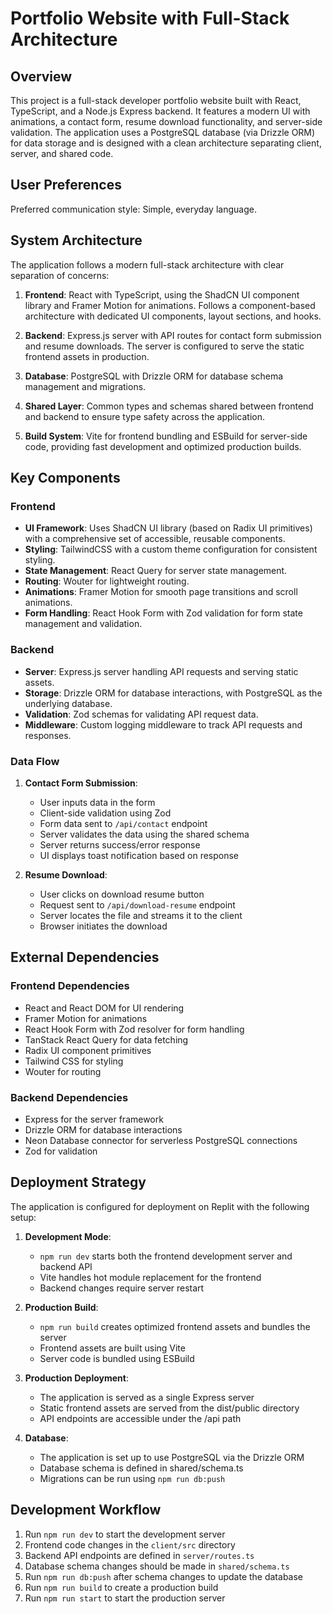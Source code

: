 # Portfolio Website with Full-Stack Architecture

## Overview

This project is a full-stack developer portfolio website built with React, TypeScript, and a Node.js Express backend. It features a modern UI with animations, a contact form, resume download functionality, and server-side validation. The application uses a PostgreSQL database (via Drizzle ORM) for data storage and is designed with a clean architecture separating client, server, and shared code.

## User Preferences

Preferred communication style: Simple, everyday language.

## System Architecture

The application follows a modern full-stack architecture with clear separation of concerns:

1. **Frontend**: React with TypeScript, using the ShadCN UI component library and Framer Motion for animations. Follows a component-based architecture with dedicated UI components, layout sections, and hooks.

2. **Backend**: Express.js server with API routes for contact form submission and resume downloads. The server is configured to serve the static frontend assets in production.

3. **Database**: PostgreSQL with Drizzle ORM for database schema management and migrations.

4. **Shared Layer**: Common types and schemas shared between frontend and backend to ensure type safety across the application.

5. **Build System**: Vite for frontend bundling and ESBuild for server-side code, providing fast development and optimized production builds.

## Key Components

### Frontend

- **UI Framework**: Uses ShadCN UI library (based on Radix UI primitives) with a comprehensive set of accessible, reusable components.
- **Styling**: TailwindCSS with a custom theme configuration for consistent styling.
- **State Management**: React Query for server state management.
- **Routing**: Wouter for lightweight routing.
- **Animations**: Framer Motion for smooth page transitions and scroll animations.
- **Form Handling**: React Hook Form with Zod validation for form state management and validation.

### Backend

- **Server**: Express.js server handling API requests and serving static assets.
- **Storage**: Drizzle ORM for database interactions, with PostgreSQL as the underlying database.
- **Validation**: Zod schemas for validating API request data.
- **Middleware**: Custom logging middleware to track API requests and responses.

### Data Flow

1. **Contact Form Submission**:
   - User inputs data in the form
   - Client-side validation using Zod
   - Form data sent to `/api/contact` endpoint
   - Server validates the data using the shared schema
   - Server returns success/error response
   - UI displays toast notification based on response

2. **Resume Download**:
   - User clicks on download resume button
   - Request sent to `/api/download-resume` endpoint
   - Server locates the file and streams it to the client
   - Browser initiates the download

## External Dependencies

### Frontend Dependencies
- React and React DOM for UI rendering
- Framer Motion for animations
- React Hook Form with Zod resolver for form handling
- TanStack React Query for data fetching
- Radix UI component primitives
- Tailwind CSS for styling
- Wouter for routing

### Backend Dependencies
- Express for the server framework
- Drizzle ORM for database interactions
- Neon Database connector for serverless PostgreSQL connections
- Zod for validation

## Deployment Strategy

The application is configured for deployment on Replit with the following setup:

1. **Development Mode**:
   - `npm run dev` starts both the frontend development server and backend API
   - Vite handles hot module replacement for the frontend
   - Backend changes require server restart

2. **Production Build**:
   - `npm run build` creates optimized frontend assets and bundles the server
   - Frontend assets are built using Vite
   - Server code is bundled using ESBuild

3. **Production Deployment**:
   - The application is served as a single Express server
   - Static frontend assets are served from the dist/public directory
   - API endpoints are accessible under the /api path

4. **Database**:
   - The application is set up to use PostgreSQL via the Drizzle ORM
   - Database schema is defined in shared/schema.ts
   - Migrations can be run using `npm run db:push`

## Development Workflow

1. Run `npm run dev` to start the development server
2. Frontend code changes in the `client/src` directory
3. Backend API endpoints are defined in `server/routes.ts`
4. Database schema changes should be made in `shared/schema.ts`
5. Run `npm run db:push` after schema changes to update the database
6. Run `npm run build` to create a production build
7. Run `npm run start` to start the production server